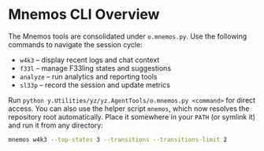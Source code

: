 # Mnemos CLI Overview

The Mnemos tools are consolidated under `o.mnemos.py`. Use the following commands to navigate the session cycle:

- `w4k3` – display recent logs and chat context
- `f33l` – manage F33ling states and suggestions
- `analyze` – run analytics and reporting tools
- `sl33p` – record the session and update metrics

Run `python y.Utilities/yz/yz.AgentTools/o.mnemos.py <command>` for direct access.
You can also use the helper script `mnemos`, which now resolves the repository
root automatically. Place it somewhere in your `PATH` (or symlink it) and run it
from any directory:

```bash
mnemos w4k3 --top-states 3 --transitions --transitions-limit 2
```
